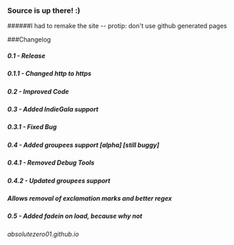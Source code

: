 ### Source is up there! :)

######I had to remake the site -- protip: don't use github generated pages

###Changelog
##### 0.1 - Release
##### 0.1.1 - Changed http to https
##### 0.2 - Improved Code
##### 0.3 - Added IndieGala support
##### 0.3.1 - Fixed Bug
##### 0.4 - Added groupees support [alpha] [still buggy]
##### 0.4.1 - Removed Debug Tools
##### 0.4.2 - Updated groupees support
#####         Allows removal of exclamation marks and better regex
##### 0.5 - Added fadein on load, because why not

###### absolutezero01.github.io

